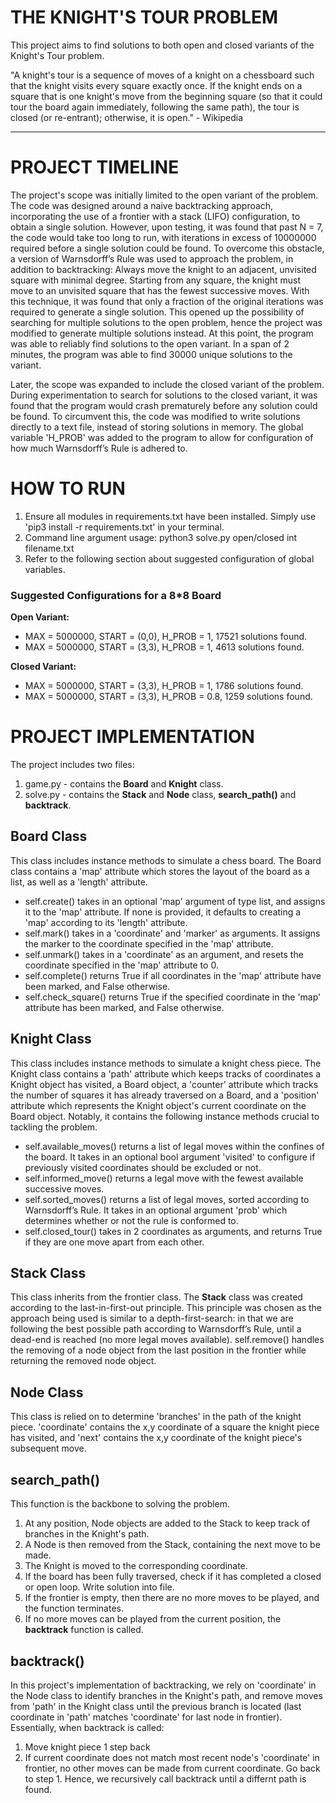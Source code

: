 # THE KNIGHT'S TOUR PROBLEM
This project aims to find solutions to both open and closed variants of the Knight's Tour problem.

"A knight's tour is a sequence of moves of a knight on a chessboard such that the knight visits every square exactly once. If the knight ends on a square that is one knight's move from the beginning square (so that it could tour the board again immediately, following the same path), the tour is closed (or re-entrant); otherwise, it is open." - Wikipedia

---

# PROJECT TIMELINE
The project's scope was initially limited to the open variant of the problem. The code was designed around a naive backtracking approach, incorporating the use of a frontier with a stack (LIFO) configuration, to obtain a single solution. However, upon testing, it was found that past N = 7, the code would take too long to run, with iterations in excess of 10000000 required before a single solution could be found. To overcome this obstacle, a version of Warnsdorff’s Rule was used to approach the problem, in addition to backtracking: Always move the knight to an adjacent, unvisited square with minimal degree. Starting from any square, the knight must move to an unvisited square that has the fewest successive moves. With this technique, it was found that only a fraction of the original iterations was required to generate a single solution. This opened up the possibility of searching for multiple solutions to the open problem, hence the project was modified to generate multiple solutions instead. At this point, the program was able to reliably find solutions to the open variant. In a span of 2 minutes, the program was able to find 30000 unique solutions to the variant.

Later, the scope was expanded to include the closed variant of the problem.  During experimentation to search for solutions to the closed variant, it was found that the program would crash prematurely before any solution could be found. To circumvent this, the code was modified to write solutions directly to a text file, instead of storing solutions in memory. The global variable 'H_PROB' was added to the program to allow for configuration of how much Warnsdorff’s Rule is adhered to.



# HOW TO RUN
1. Ensure all modules in requirements.txt have been installed. Simply use 'pip3 install -r requirements.txt' in your terminal.
2. Command line argument usage: python3 solve.py open/closed int filename.txt
3. Refer to the following section about suggested configuration of global variables.

### Suggested Configurations for a 8*8 Board
**Open Variant:**
- MAX = 5000000, START = (0,0), H_PROB = 1, 17521 solutions found.
- MAX = 5000000, START = (3,3), H_PROB = 1, 4613 solutions found.

**Closed Variant:**
- MAX = 5000000, START = (3,3), H_PROB = 1, 1786 solutions found.
- MAX = 5000000, START = (3,3), H_PROB = 0.8, 1259 solutions found.



# PROJECT IMPLEMENTATION
The project includes two files: 
1. game.py - contains the **Board** and **Knight** class.
2. solve.py - contains the **Stack** and **Node** class, **search_path()** and **backtrack**.

## Board Class
This class includes instance methods to simulate a chess board. The Board class contains a 'map' attribute which stores the layout of the board as a list, as well as a 'length' attribute.
* self.create() takes in an optional 'map' argument of type list, and assigns it to the 'map' attribute. If none is provided, it defaults to creating a 'map' according to its 'length' attribute.
* self.mark() takes in a 'coordinate' and 'marker' as arguments. It assigns the marker to the coordinate specified in the 'map' attribute.
* self.unmark() takes in a 'coordinate' as an argument, and resets the coordinate specified in the 'map' attribute to 0.
* self.complete() returns True if all coordinates in the 'map' attribute have been marked, and False otherwise.
* self.check_square() returns True if the specified coordinate in the 'map' attribute has been marked, and False otherwise.

## Knight Class
This class includes instance methods to simulate a knight chess piece. The Knight class contains a 'path' attribute which keeps tracks of coordinates a Knight object has visited, a Board object, a 'counter' attribute which tracks the number of squares it has already traversed on a Board, and a 'position' attribute which represents the Knight object's current coordinate on the Board object.
Notably, it contains the following instance methods crucial to tackling the problem.
* self.available_moves() returns a list of legal moves within the confines of the board. It takes in an optional bool argument 'visited' to configure if previously visited coordinates should be excluded or not.
* self.informed_move() returns a legal move with the fewest available successive moves.
* self.sorted_moves() returns a list of legal moves, sorted according to Warnsdorff’s Rule. It takes in an optional argument 'prob' which determines whether or not the rule is conformed to.
* self.closed_tour() takes in 2 coordinates as arguments, and returns True if they are one move apart from each other.

## Stack Class
This class inherits from the frontier class. The **Stack** class was created according to the last-in-first-out principle. This principle was chosen as the approach being used is similar to a depth-first-search: in that we are following the best possible path according to Warnsdorff’s Rule, until a dead-end is reached (no more legal moves available).
self.remove() handles the removing of a node object from the last position in the frontier while returning the removed node object.

## Node Class
This class is relied on to determine 'branches' in the path of the knight piece. 'coordinate' contains the x,y coordinate of a square the knight piece has visited, and 'next' contains the x,y coordinate of the knight piece's subsequent move.

## search_path()
This function is the backbone to solving the problem.
1. At any position, Node objects are added to the Stack to keep track of branches in the Knight's path.
2. A Node is then removed from the Stack, containing the next move to be made.
3. The Knight is moved to the corresponding coordinate.
4. If the board has been fully traversed, check if it has completed a closed or open loop. Write solution into file.
5. If the frontier is empty, then there are no more moves to be played, and the function terminates.
6. If no more moves can be played from the current position, the **backtrack** function is called.

## backtrack()
In this project's implementation of backtracking, we rely on 'coordinate' in the Node class to identify branches in the Knight's path, and remove moves from 'path' in the Knight class until the previous branch is located (last coordinate in 'path' matches 'coordinate' for last node in frontier). Essentially, when backtrack is called:
1. Move knight piece 1 step back
2. If current coordinate does not match most recent node's 'coordinate' in frontier, no other moves can be made from current coordinate. Go back to step 1.
Hence, we recursively call backtrack until a differnt path is found.
